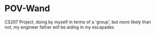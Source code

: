# POV-Wand
CS207 Project, doing by myself in terms of a 'group', but more likely than not, my engineer father will be aiding in my escapades
